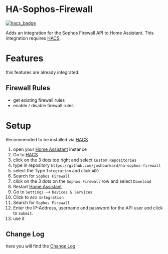 # HA-Sophos-Firewall

[![hacs_badge](https://img.shields.io/badge/HACS-Custom-41BDF5.svg)](https://github.com/hacs/integration)

Adds an integration for the Sophos Firewall API to Home Assistant. This integration requires [HACS](https://hacs.xyz).

# Features

this features are already integrated:

## Firewall Rules

- get existing firewall rules
- enable / disable firewall rules

# Setup

Recommended to be installed via [HACS](https://github.com/hacs/integration)

1. open your [Home Assistant](https://www.home-assistant.io/) instance
2. Go to [HACS](https://hacs.xyz)
3. click on the 3 dots top right and select `Custom Repositories`
4. type in repository `https://github.com/joshburkard/ha-sophos-firewall`
5. select the Type `Integration` and click `ADD`
6. Search for `Sophos Firewall`
7. click on the 3 dots on the `Sophos Firewall` row and select `Download`
8. Restart [Home Assistant](https://www.home-assistant.io/)
9. Go to `Settings` --> `Devices & Services`
10. Click to `Add Integration`
11. Search for `Sophos Firewall`
12. Enter the IP-Address, username and password for the API user and click to `Submit`.
13. use it

## Change Log

here you will find the [Change Log](changelog.md)